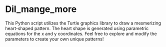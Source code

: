 # Dil_mange_more
This Python script utilizes the Turtle graphics library to draw a mesmerizing heart-shaped pattern. The heart shape is generated using parametric equations for the x and y coordinates. Feel free to explore and modify the parameters to create your own unique patterns!
